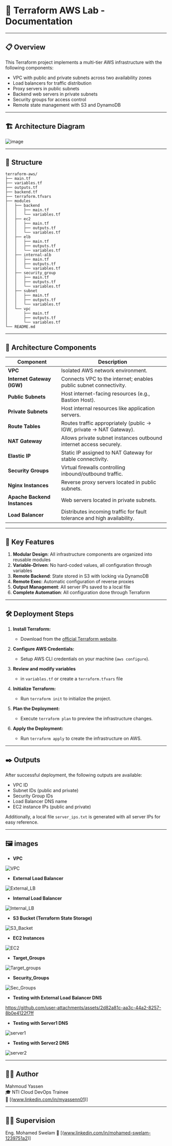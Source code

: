 # 🚀  **Terraform AWS Lab - Documentation**

---

## 📋 **Overview**

This Terraform project implements a multi-tier AWS infrastructure with the following components:
- VPC with public and private subnets across two availability zones
- Load balancers for traffic distribution
- Proxy servers in public subnets
- Backend web servers in private subnets
- Security groups for access control
- Remote state management with S3 and DynamoDB

---

## 🏗️ **Architecture Diagram**
![image](https://github.com/user-attachments/assets/ea1dbc68-faf9-45ce-87e1-97f69f414c74)

---

## 📁 **Structure**
```
terraform-aws/
├── main.tf
├── variables.tf
├── outputs.tf
├── backend.tf
├── terraform.tfvars
├── modules
│   ├── backend
│   │   ├── main.tf
│   │   └── variables.tf
│   ├── ec2
│   │   ├── main.tf
│   │   ├── outputs.tf
│   │   └── variables.tf
│   ├── elb
│   │   ├── main.tf
│   │   ├── outputs.tf
│   │   └── variables.tf
│   ├── internal-alb
│   │   ├── main.tf
│   │   ├── outputs.tf
│   │   └── variables.tf
│   ├── security_group
│   │   ├── main.tf
│   │   ├── outputs.tf
│   │   └── variables.tf
│   ├── subnet
│   │   ├── main.tf
│   │   ├── outputs.tf
│   │   └── variables.tf
│   └── vpc
│       ├── main.tf
│       ├── outputs.tf
│       └── variables.tf
└── README.md
```
---

## 🧩 **Architecture Components**

| Component                    | Description                                                            |
|------------------------------|------------------------------------------------------------------------|
| **VPC**                      | Isolated AWS network environment.                                      |
| **Internet Gateway (IGW)**   | Connects VPC to the internet; enables public subnet connectivity.      |
| **Public Subnets**           | Host internet-facing resources (e.g., Bastion Host).                   |
| **Private Subnets**          | Host internal resources like application servers.                      |
| **Route Tables**             | Routes traffic appropriately (public → IGW, private → NAT Gateway).    |
| **NAT Gateway**              | Allows private subnet instances outbound internet access securely.     | 
| **Elastic IP**               | Static IP assigned to NAT Gateway for stable connectivity.             |
| **Security Groups**          | Virtual firewalls controlling inbound/outbound traffic.                |
| **Nginx Instances**          | Reverse proxy servers located in public subnets.                       |
| **Apache Backend Instances** | Web servers located in private subnets.                                |
| **Load Balancer**            | Distributes incoming traffic for fault tolerance and high availability.|

---


## 🔗 **Key Features**
1. **Modular Design**: All infrastructure components are organized into reusable modules
2. **Variable-Driven**: No hard-coded values, all configuration through variables
3. **Remote Backend**: State stored in S3 with locking via DynamoDB
4. **Remote Exec**: Automatic configuration of reverse proxies
5. **Output Management**: All server IPs saved to a local file
6. **Complete Automation**: All configuration done through Terraform

---

## 🛠️ **Deployment Steps**

1. **Install Terraform:**  
   - Download from the [official Terraform website](https://www.terraform.io/downloads).

2. **Configure AWS Credentials:**  
   - Setup AWS CLI credentials on your machine (`aws configure`).

3. **Review and modify variables**
   - in `variables.tf` or create a `terraform.tfvars` file

4. **Initialize Terraform:**
   - Run `terraform init` to initialize the project.

5. **Plan the Deployment:**
   - Execute `terraform plan` to preview the infrastructure changes.

6. **Apply the Deployment:**
   - Run `terraform apply` to create the infrastructure on AWS.

---


## ✒️ **Outputs**
After successful deployment, the following outputs are available:
- VPC ID
- Subnet IDs (public and private)
- Security Group IDs
- Load Balancer DNS name
- EC2 instance IPs (public and private)

Additionally, a local file `server_ips.txt` is generated with all server IPs for easy reference.

---

## 🖼 **images**

- **VPC**

![VPC](https://github.com/user-attachments/assets/dabc9920-42fc-43a4-aa08-ebcbebdb7ef0)

- **External Load Balancer**

![External_LB](https://github.com/user-attachments/assets/30768450-7293-4c8c-a102-780f3e649be3)

- **Internal Load Balancer**

![Internal_LB](https://github.com/user-attachments/assets/5cf8a764-083f-4c43-8851-5b7605e42f14)

- **S3 Bucket (Terraform State Storage)**

![S3_Backet](https://github.com/user-attachments/assets/b66184b6-cee3-45c8-8320-52ad34ee90e7)

- **EC2 Instances**

![EC2](https://github.com/user-attachments/assets/c2d20125-4b92-432d-a702-2eb6e48d7eda)

- **Target_Groups**

![Target_groups](https://github.com/user-attachments/assets/d6b55fe4-d911-43a4-871d-fbb15b964b5c)


- **Security_Groups**

![Sec_Groups](https://github.com/user-attachments/assets/576b9003-d44c-42b7-b312-7ee5864055f4)


- **Testing with External Load Balancer DNS**

https://github.com/user-attachments/assets/2d82a81c-aa3c-44a2-8257-8b0e4122f7ff

- **Testing with Server1 DNS**

![server1](https://github.com/user-attachments/assets/c555525b-ae9d-4189-890f-5c08a876b829)

- **Testing with Server2 DNS**

![server2](https://github.com/user-attachments/assets/166ada90-24b6-4809-b2f3-d4c49b9d282f)

---

## 👨‍💻 Author  
Mahmoud Yassen  
🎓 NTI Cloud DevOps Trainee   
🔗 [(www.linkedin.com/in/myassenn01)]

---

## 👨‍🏫 Supervision  
Eng. Mohamed Swelam
🔗 [(www.linkedin.com/in/mohamed-swelam-1239751a2)]

